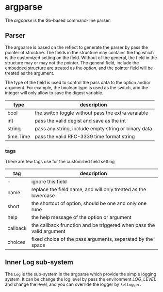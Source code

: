 # argparse #
The *argparse* is the Go-based command-line parser.


## Parser ##
The argparse is based on the reflect to generate the parser by pass the pointer of structure. The fields in
the structure may contains the tag which is the customized setting on the field. Without of the general,
the field in the structure may or may not the pointer. The general field, include the embedded structure
are treated as the *option*, and the pointer field will be treated as the argument.

The type of the field is used to control the pass data to the option and/or argument. For example, the boolean
type is used as the switch, and the integer will only allow to save the digest variable.

| type      | description                                          |
|-----------|------------------------------------------------------|
| bool      | the switch toggle without pass the extra varaiable   |
| int       | pass the valid degist and save as the int            |
| string    | pass any string, include empty string or binary data |
| time.Time | pass the valid RFC-3339 time format string           |

### tags ###
There are few tags use for the customized field setting

| tag      | description                                                          |
|----------|----------------------------------------------------------------------|
| -        | ignore this field                                                    |
| name     | replace the field name, and will only treated as the lowercase       |
| short    | the shortcut of option, should be one and only one rune              |
| help     | the help message of the option or argument                           |
| callback | the callback frunction and be triggered when pass the valid argument |
| choices  | fixed choice of the pass arguments, separated by the space           |

## Inner Log sub-system ##
The `Log` is the sub-system in the argparse which provide the simple logging system. It can be change the log
level by pass the environment *LOG_LEVEL* and change the level, and you can override the logger by `SetLogger`.
